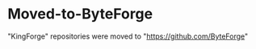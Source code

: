 Moved-to-ByteForge
==================

"KingForge" repositories were moved to "https://github.com/ByteForge"
